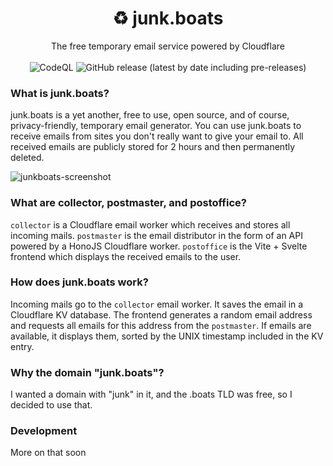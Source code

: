 <h1 align="center">♻️ junk.boats</h1>
<p align="center">The free temporary email service powered by Cloudflare
<br>
</br>
<img alt="CodeQL" src="https://github.com/berrysauce/junk.boats/actions/workflows/github-code-scanning/codeql/badge.svg">
<img alt="GitHub release (latest by date including pre-releases)" src="https://img.shields.io/github/v/release/berrysauce/junk.boats?color=blue&include_prereleases&label=latest%20release">
</p>

### What is junk.boats?
junk.boats is a yet another, free to use, open source, and of course, privacy-friendly, temporary email generator. You can use junk.boats to receive emails from sites you don't really want to give your email to. All received emails are publicly stored for 2 hours and then permanently deleted.

<img alt="junkboats-screenshot" src="https://bcdn.berrysauce.me/shared/screely-1676654369981.png">

### What are collector, postmaster, and postoffice?
`collector` is a Cloudflare email worker which receives and stores all incoming mails. `postmaster` is the email distributor in the form of an API powered by a HonoJS Cloudflare worker. `postoffice` is the Vite + Svelte frontend which displays the received emails to the user.

### How does junk.boats work?
Incoming mails go to the `collector` email worker. It saves the email in a Cloudflare KV database. The frontend generates a random email address and requests all emails for this address from the `postmaster`. If emails are available, it displays them, sorted by the UNIX timestamp included in the KV entry.

### Why the domain "junk.boats"?
I wanted a domain with "junk" in it, and the .boats TLD was free, so I decided to use that.

### Development
More on that soon
